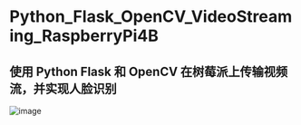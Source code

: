 # Python_Flask_OpenCV_VideoStreaming_RaspberryPi4B

## 使用 Python Flask 和 OpenCV 在树莓派上传输视频流，并实现人脸识别
![image](https://user-images.githubusercontent.com/56991286/170283891-7e75c16c-600f-45d7-88cb-13cf7ec465d4.png)
